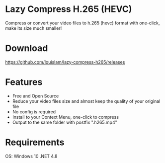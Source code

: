 # Lazy Compress H.265 (HEVC)

Compress or convert your video files to h.265 (hevc) format with one-click, make its size much smaller!


# Download

https://github.com/louislam/lazy-compress-h265/releases

# Features

* Free and Open Source
* Reduce your video files size and almost keep the quality of your original file
* No config is required
* Install to your Context Menu, one-click to compress
* Output to the same folder with postfix ".h265.mp4"


# Requirements

OS: Windows 10
.NET 4.8
